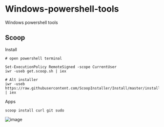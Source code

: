 # Windows-powershell-tools
Windows powershell tools

## Scoop

Install

```
# open powershell terminal

Set-ExecutionPolicy RemoteSigned -scope CurrentUser
iwr -useb get.scoop.sh | iex

# Alt installer
iwr -useb https://raw.githubusercontent.com/ScoopInstaller/Install/master/install.ps1 | iex
```

Apps

```
scoop install curl git sudo 
```


![image](https://user-images.githubusercontent.com/94630001/157199292-16e02adc-25da-4a27-b44b-9d986d93242b.png)
